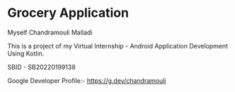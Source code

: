 # Grocery Application

Myself Chandramouli Malladi

This is a project of my Virtual Internship - Android Application Development Using Kotlin.

SBID - SB20220199138

Google Developer Profile:- https://g.dev/chandramouli 
